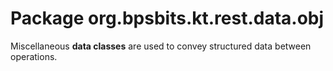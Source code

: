 # Package org.bpsbits.kt.rest.data.obj

Miscellaneous **data classes** are used to convey structured data between operations.
